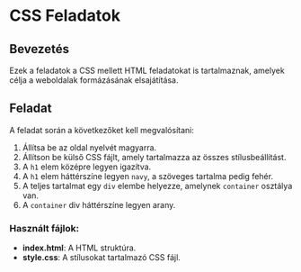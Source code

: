 # CSS Feladatok

## Bevezetés

Ezek a feladatok a CSS mellett HTML feladatokat is tartalmaznak, amelyek célja a weboldalak formázásának elsajátítása.

## Feladat

A feladat során a következőket kell megvalósítani:

1. Állítsa be az oldal nyelvét magyarra.
2. Állítson be külső CSS fájlt, amely tartalmazza az összes stílusbeállítást.
3. A `h1` elem középre legyen igazítva.
4. A `h1` elem háttérszíne legyen `navy`, a szöveges tartalma pedig fehér.
5. A teljes tartalmat egy `div` elembe helyezze, amelynek `container` osztálya van.
6. A `container` div háttérszíne legyen arany.

### Használt fájlok:

- **index.html**: A HTML struktúra.
- **style.css**: A stílusokat tartalmazó CSS fájl.
